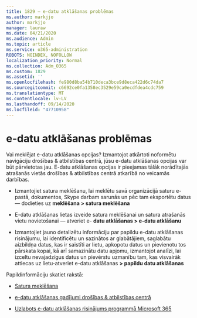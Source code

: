 ```yaml
---
title: 1829 — e-datu atklāšanas problēmas
ms.author: markjjo
author: markjjo
manager: lauraw
ms.date: 04/21/2020
ms.audience: Admin
ms.topic: article
ms.service: o365-administration
ROBOTS: NOINDEX, NOFOLLOW
localization_priority: Normal
ms.collection: Adm_O365
ms.custom: 1829
ms.assetid: ''
ms.openlocfilehash: fe980d8ba54b710deca3bce9d8eca422d6c74da7
ms.sourcegitcommit: c6692ce0fa1358ec3529e59ca0ecdfdea4cdc759
ms.translationtype: MT
ms.contentlocale: lv-LV
ms.lasthandoff: 09/14/2020
ms.locfileid: "47710958"
---
```

# <a name="ediscovery-issues"></a>e-datu atklāšanas problēmas

Vai meklējat e-datu atklāšanas opcijas? Izmantojot atkārtoti noformētu navigāciju drošības & atbilstības centrā, jūsu e-datu atklāšanas opcijas var būt pārvietotas jau.  E-datu atklāšanas opcijas ir pieejamas tālāk norādītajās atrašanās vietās drošības & atbilstības centrā atkarībā no veicamās darbības.

- Izmantojiet satura meklēšanu, lai meklētu savā organizācijā saturu e-pastā, dokumentos, Skype darbam sarunās un pēc tam eksportētu datus — dodieties uz **meklēšana > satura meklēšana**

- E-datu atklāšanas lietas izveide satura meklēšanai un satura atrašanās vietu novietošanai — atveriet e- **datu atklāšanas > e-datu atklāšanu**

- Izmantojiet jauno detalizētu informāciju par papildu e-datu atklāšanas risinājumu, lai identificētu un sazinātos ar glabātājiem, saglabātu aizbildņa datus, kas ir saistīti ar lietu, apkopotu datus un pievienotu tos pārskata kopai, kā arī samazinātu datu apjomu, izmantojot analīzi, lai izceltu nevajadzīgus datus un pievērstu uzmanību tam, kas visvairāk attiecas uz lietu-atveriet e-datu atklāšanas **> papildu datu atklāšanas**

Papildinformāciju skatiet rakstā:

- [Satura meklēšana](https://docs.microsoft.com/microsoft-365/compliance/content-search)

- [e-datu atklāšanas gadījumi drošības & atbilstības centrā](https://docs.microsoft.com/microsoft-365/compliance/ediscovery-cases)

- [Uzlabots e-datu atklāšanas risinājums programmā Microsoft 365](https://docs.microsoft.com/microsoft-365/compliance/overview-ediscovery-20)
